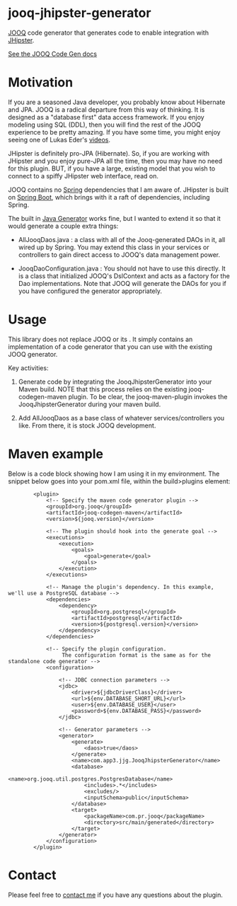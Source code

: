 # jooq-jhipster-generator
[JOOQ](http://www.jooq.org) code generator that generates code to enable integration with [JHipster](http://jhipster.github.io/).

[See the JOOQ Code Gen docs](http://www.jooq.org/doc/3.5/manual/code-generation/ "codegen")

# Motivation

If you are a seasoned Java developer, you probably know about Hibernate and JPA.  JOOQ is a radical departure from
this way of thinking.  It is designed as a "database first" data access framework.  If you enjoy modeling using SQL (DDL),
then you will find the rest of the JOOQ experience to be pretty amazing.  If you have some time, you might enjoy seeing one of
Lukas Eder's [videos](https://vimeo.com/100090712).

JHipster is definitely pro-JPA (Hibernate).  So, if you are working with JHipster and you enjoy pure-JPA all the time, then
you may have no need for this plugin.  BUT, if you have a large, existing model that you wish to connect to a spiffy JHipster
web interface, read on.

JOOQ contains no [Spring](http://projects.spring.io/spring-framework/) dependencies that I am aware of.  JHipster is
built on [Spring Boot](http://projects.spring.io/spring-boot/), which brings with it a raft of dependencies, including Spring.

The built in [Java Generator](https://github.com/jOOQ/jOOQ/blob/master/jOOQ-codegen/src/main/java/org/jooq/util/JavaGenerator.java) works fine,
but I wanted to extend it so that it would generate a couple extra things:

 - AllJooqDaos.java : a class with all of the Jooq-generated DAOs in it, all wired up by Spring.  You may extend this class in your services or controllers
to gain direct access to JOOQ's data management power.

 - JooqDaoConfiguration.java : You should not have to use this directly.  It is a class that initialized JOOQ's DslContext and acts as a factory for the Dao implementations.  Note that JOOQ will generate
 the DAOs for you if you have configured the generator appropriately.

# Usage
This library does not replace JOOQ or its .  It simply contains an implementation of a code generator that
you can use with the existing JOOQ generator.

Key activities:

 1. Generate code by integrating the JooqJhipsterGenerator into your Maven build.  NOTE that this process relies on the
  existing jooq-codegen-maven plugin.  To be clear, the jooq-maven-plugin invokes the JooqJhipsterGenerator during your
  maven build.

 2. Add AllJooqDaos as a base class of whatever services/controllers you like.  From there, it is stock JOOQ development.

# Maven example

Below is a code block showing how I am using it in my environment.  The snippet below goes into your pom.xml file, within
the build>plugins element:

            <plugin>
                <!-- Specify the maven code generator plugin -->
                <groupId>org.jooq</groupId>
                <artifactId>jooq-codegen-maven</artifactId>
                <version>${jooq.version}</version>

                <!-- The plugin should hook into the generate goal -->
                <executions>
                    <execution>
                        <goals>
                            <goal>generate</goal>
                        </goals>
                    </execution>
                </executions>

                <!-- Manage the plugin's dependency. In this example, we'll use a PostgreSQL database -->
                <dependencies>
                    <dependency>
                        <groupId>org.postgresql</groupId>
                        <artifactId>postgresql</artifactId>
                        <version>${postgresql.version}</version>
                    </dependency>
                </dependencies>

                <!-- Specify the plugin configuration.
                     The configuration format is the same as for the standalone code generator -->
                <configuration>

                    <!-- JDBC connection parameters -->
                    <jdbc>
                        <driver>${jdbcDriverClass}</driver>
                        <url>${env.DATABASE_SHORT_URL}</url>
                        <user>${env.DATABASE_USER}</user>
                        <password>${env.DATABASE_PASS}</password>
                    </jdbc>

                    <!-- Generator parameters -->
                    <generator>
                        <generate>
                            <daos>true</daos>
                        </generate>
                        <name>com.app3.jjg.JooqJhipsterGenerator</name>
                        <database>
                            <name>org.jooq.util.postgres.PostgresDatabase</name>
                            <includes>.*</includes>
                            <excludes/>
                            <inputSchema>public</inputSchema>
                        </database>
                        <target>
                            <packageName>com.pr.jooq</packageName>
                            <directory>src/main/generated</directory>
                        </target>
                    </generator>
                </configuration>
            </plugin>

# Contact

Please feel free to [contact me](mailto:will.mitchell@gmail.com) if you have any questions about the plugin.